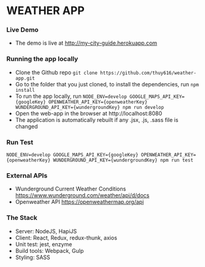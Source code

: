 # WEATHER APP

### Live Demo
* The demo is live at http://my-city-guide.herokuapp.com

### Running the app locally
* Clone the Github repo `git clone https://github.com/thuy616/weather-app.git`
* Go to the folder that you just cloned, to install the dependencies, run `npm install`
* To run the app locally, run `NODE_ENV=develop GOOGLE_MAPS_API_KEY={googleKey} OPENWEATHER_API_KEY={openweatherKey} WUNDERGROUND_API_KEY={wundergroundKey} npm run develop`
* Open the web-app in the browser at http://localhost:8080
* The application is automatically rebuilt if any .jsx, .js, .sass file is changed

### Run Test
`NODE_ENV=develop GOOGLE_MAPS_API_KEY={googleKey} OPENWEATHER_API_KEY={openweatherKey} WUNDERGROUND_API_KEY={wundergroundKey} npm run test`

### External APIs
* Wunderground Current Weather Conditions https://www.wunderground.com/weather/api/d/docs
* Openweather API https://openweathermap.org/api

### The Stack
* Server: NodeJS, HapiJS
* Client: React, Redux, redux-thunk, axios
* Unit test: jest, enzyme
* Build tools: Webpack, Gulp
* Styling: SASS
